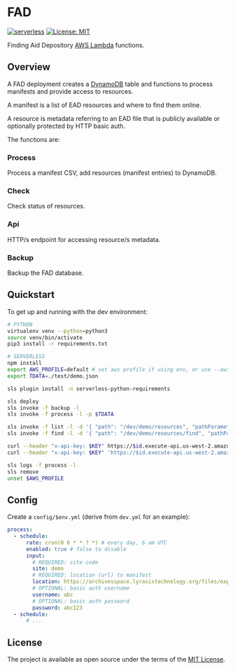 # FAD

[![serverless](http://public.serverless.com/badges/v3.svg)](http://www.serverless.com) [![License: MIT](https://img.shields.io/badge/license-MIT-blue.svg)](http://opensource.org/licenses/MIT)

Finding Aid Depository [AWS Lambda](https://aws.amazon.com/lambda/) functions.

## Overview

A FAD deployment creates a [DynamoDB](https://aws.amazon.com/dynamodb/) table and functions to process
manifests and provide access to resources.

A manifest is a list of EAD resources and where to find them online.

A resource is metadata referring to an EAD file that is publicly available or
optionally protected by HTTP basic auth.

The functions are:

### Process

Process a manifest CSV, add resources (manifest entries) to DynamoDB.

### Check

Check status of resources.

### Api

HTTP/s endpoint for accessing resource/s metadata.

### Backup

Backup the FAD database.

## Quickstart

To get up and running with the dev environment:

```bash
# PYTHON
virtualenv venv --python=python3
source venv/bin/activate
pip3 install -r requirements.txt

# SERVERLESS
npm install
export AWS_PROFILE=default # set aws profile if using env, or use --aws-profile
export TDATA=./test/demo.json

sls plugin install -n serverless-python-requirements

sls deploy
sls invoke -f backup -l
sls invoke -f process -l -p $TDATA

sls invoke -f list -l -d '{ "path": "/dev/demo/resources", "pathParameters": { "site": "demo" }, "queryStringParameters": { "since": 0 } }'
sls invoke -f find -l -d '{ "path": "/dev/demo/resources/find", "pathParameters": { "site": "demo" }, "queryStringParameters": { "url": "https://archivesspace.lyrasistechnology.org/files/exports/LYRASIS_OCONNOR_200.xml" } }'

curl --header "x-api-key: $KEY" https://$id.execute-api.us-west-2.amazonaws.com/dev/demo/resources?since=0 | jq .
curl --header "x-api-key: $KEY" 'https://$id.execute-api.us-west-2.amazonaws.com/dev/demo/resources/find?url=$URL'

sls logs -f process -l
sls remove
unset $AWS_PROFILE
```

## Config

Create a `config/$env.yml` (derive from `dev.yml` for an example):

```yml
process:
  - schedule:
      rate: cron(0 6 * * ? *) # every day, 6 am UTC
      enabled: true # false to disable
      input:
        # REQUIRED: site code
        site: demo
        # REQUIRED: location (url) to manifest
        location: https://archivesspace.lyrasistechnology.org/files/exports/manifest_ead_xml.csv
        # OPTIONAL: basic auth username
        username: abc
        # OPTIONAL: basic auth password
        password: abc123
  - schedule:
      # ...
```

## License

The project is available as open source under the terms of the [MIT License](http://opensource.org/licenses/MIT).
